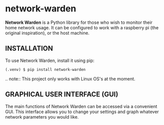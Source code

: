 # network-warden
**Network Warden** is a Python library for those who wish to monitor their 
home network usage. It can be configured to work with a raspberry pi (the
original inspiration), or the host machine.

INSTALLATION
------------
To use Network Warden, install it using pip:

    (.venv) $ pip install network-warden

.. note:: 
    This project only works with Linux OS's at the moment.



GRAPHICAL USER INTERFACE (GUI)
------------------------------
The main functions of Network Warden can be accessed via a convenient GUI.
This interface allows you to change your settings and graph whatever network
parameters you would like. 
